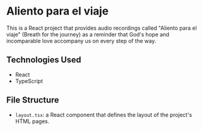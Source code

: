 # Aliento para el viaje

This is a React project that provides audio recordings called "Aliento para el viaje" (Breath for the journey) as a reminder that God's hope and incomparable love accompany us on every step of the way.

## Technologies Used

- React
- TypeScript

## File Structure

- `layout.tsx`: a React component that defines the layout of the project's HTML pages.
